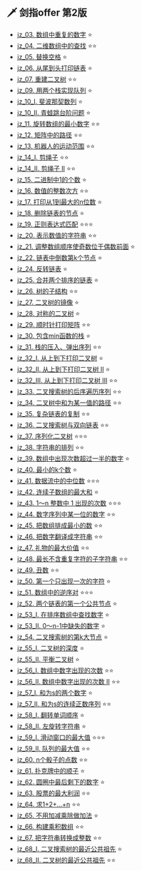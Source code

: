 ## 🗡️ 剑指offer 第2版
- [jz_03. 数组中重复的数字](./jz_03.java) ⭐️
- [jz_04. 二维数组中的查找](./jz_04.java) ⭐️⭐️
- [jz_05. 替换空格](./jz_05.java) ⭐️
- [jz_06. 从尾到头打印链表](./jz_06.java) ⭐️
- [jz_07. 重建二叉树](./jz_07.java) ⭐️⭐️
- [jz_09. 用两个栈实现队列](./jz_09.java) ⭐️
- [jz_10_I. 斐波那契数列](./jz_10_I.java) ⭐️
- [jz_10_II. 青蛙跳台阶问题](./jz_10_II.java) ⭐️
- [jz_11. 旋转数组的最小数字](./jz_11.java) ⭐️⭐️
- [jz_12. 矩阵中的路径](./jz_12.java) ⭐️⭐️
- [jz_13. 机器人的运动范围](./jz_13.java) ⭐️⭐️
- [jz_14_I. 剪绳子](./jz_14_I.java) ⭐️⭐️
- [jz_14_II. 剪绳子 II](./jz_14_II.java) ⭐️⭐️
- [jz_15. 二进制中1的个数](./jz_15.java) ⭐️
- [jz_16. 数值的整数次方](./jz_16.java) ⭐️⭐️
- [jz_17. 打印从1到最大的n位数](./jz_17.java) ⭐️
- [jz_18. 删除链表的节点](./jz_18.java) ⭐️
- [jz_19. 正则表达式匹配](./jz_19.java) ⭐️⭐️⭐️
- [jz_20. 表示数值的字符串](./jz_20.java) ⭐️⭐️
- [jz_21. 调整数组顺序使奇数位于偶数前面](./jz_21.java) ⭐️
- [jz_22. 链表中倒数第k个节点](./jz_22.java) ⭐️
- [jz_24. 反转链表](./jz_24.java) ⭐️
- [jz_25. 合并两个排序的链表](./jz_25.java) ⭐️
- [jz_26. 树的子结构](./jz_26.java) ⭐️⭐️
- [jz_27. 二叉树的镜像](./jz_27.java) ⭐️
- [jz_28. 对称的二叉树](./jz_28.java) ⭐️
- [jz_29. 顺时针打印矩阵](./jz_29.java) ⭐️⭐️
- [jz_30. 包含min函数的栈](./jz_30.java) ⭐️
- [jz_31. 栈的压入、弹出序列](./jz_31.java) ⭐️⭐️
- [jz_32_I. 从上到下打印二叉树](./jz_32_I.java) ⭐️
- [jz_32_II. 从上到下打印二叉树 II](./jz_32_II.java) ⭐️
- [jz_32_III. 从上到下打印二叉树 III](./jz_32_III.java) ⭐️⭐️
- [jz_33. 二叉搜索树的后序遍历序列](./jz_33.java) ⭐️⭐️
- [jz_34. 二叉树中和为某一值的路径](./jz_34.java) ⭐️⭐️
- [jz_35. 复杂链表的复制](./jz_35.java) ⭐️⭐️
- [jz_36. 二叉搜索树与双向链表](./jz_36.java) ⭐️⭐️
- [jz_37. 序列化二叉树](./jz_37.java) ⭐️⭐️⭐️
- [jz_38. 字符串的排列](./jz_38.java) ⭐️⭐️
- [jz_39. 数组中出现次数超过一半的数字](./jz_39.java) ⭐️
- [jz_40. 最小的k个数](./jz_40.java) ⭐️
- [jz_41. 数据流中的中位数](./jz_41.java) ⭐️⭐️⭐️
- [jz_42. 连续子数组的最大和](./jz_42.java) ⭐️
- [jz_43. 1～n 整数中 1 出现的次数](./jz_43.java) ⭐️⭐️⭐️
- [jz_44. 数字序列中某一位的数字](./jz_44.java) ⭐️⭐️
- [jz_45. 把数组排成最小的数](./jz_45.java) ⭐️⭐️
- [jz_46. 把数字翻译成字符串](./jz_46.java) ⭐️⭐️
- [jz_47. 礼物的最大价值](./jz_47.java) ⭐️⭐️
- [jz_48. 最长不含重复字符的子字符串](./jz_48.java) ⭐️⭐️
- [jz_49. 丑数](./jz_49.java) ⭐️⭐️
- [jz_50. 第一个只出现一次的字符](./jz_50.java) ⭐️
- [jz_51. 数组中的逆序对](./jz_51.java) ⭐️⭐️⭐️
- [jz_52. 两个链表的第一个公共节点](./jz_52.java) ⭐️
- [jz_53_I. 在排序数组中查找数字](./jz_53_I.java) ⭐️
- [jz_53_II. 0～n-1中缺失的数字](./jz_53_II.java) ⭐️
- [jz_54. 二叉搜索树的第k大节点](./jz_54.java) ⭐️
- [jz_55_I. 二叉树的深度](./jz_55_I.java) ⭐️
- [jz_55_II. 平衡二叉树](./jz_55_II.java) ⭐️
- [jz_56_I. 数组中数字出现的次数](./jz_56_I.java) ⭐️⭐️
- [jz_56_II. 数组中数字出现的次数 II](./jz_56_II.java) ⭐️⭐️
- [jz_57_I. 和为s的两个数字](./jz_57_I.java) ⭐️
- [jz_57_II. 和为s的连续正数序列](./jz_57_II.java) ⭐️⭐️
- [jz_58_I. 翻转单词顺序](./jz_58_I.java) ⭐️
- [jz_58_II. 左旋转字符串](./jz_58_II.java) ⭐️
- [jz_59_I. 滑动窗口的最大值](./jz_59_I.java) ⭐️⭐️⭐️
- [jz_59_II. 队列的最大值](./jz_59_II.java) ⭐️⭐️
- [jz_60. n个骰子的点数](./jz_60.java) ⭐️⭐️
- [jz_61. 扑克牌中的顺子](./jz_61.java) ⭐️
- [jz_62. 圆圈中最后剩下的数字](./jz_62.java) ⭐️
- [jz_63. 股票的最大利润](./jz_63.java) ⭐️⭐️
- [jz_64. 求1+2+…+n](./jz_64.java) ⭐️⭐️
- [jz_65. 不用加减乘除做加法](./jz_65.java) ⭐️
- [jz_66. 构建乘积数组](./jz_66.java) ⭐️⭐️
- [jz_67. 把字符串转换成整数](./jz_67.java) ⭐️⭐️
- [jz_68_I. 二叉搜索树的最近公共祖先](./jz_68_I.java) ⭐️
- [jz_68_II. 二叉树的最近公共祖先](./jz_68_II.java) ⭐️⭐
